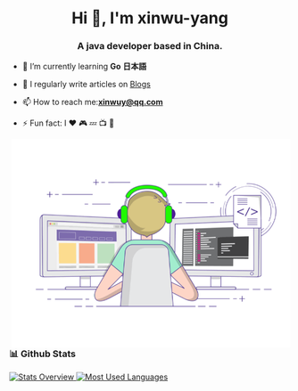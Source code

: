 <h1 align="center">Hi 👋, I'm xinwu-yang</h1>
<h3 align="center">A java developer based in China.</h3>

- 🌱 I’m currently learning **Go** **日本語**

- 📝 I regularly write articles on [Blogs](https://github.com/xinwu-yang)

- 📫 How to reach me:**xinwuy@qq.com**

- ⚡ Fun fact: I ❤️ 🎮 💤 📺 🎱

<img align="right" alt="GIF" src="work.gif" width="500"/>

### 📊 Github Stats

<a href='https://github.com/xinwu-yang/github-stats-transparent'>
  
![Stats Overview](https://raw.githubusercontent.com/xinwu-yang/github-stats-transparent/output/generated/overview.svg)
![Most Used Languages](https://raw.githubusercontent.com/xinwu-yang/github-stats-transparent/output/generated/languages.svg)

</a>
